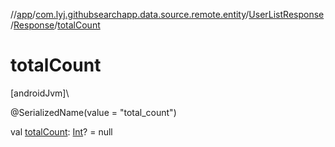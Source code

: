 //[app](../../../../index.md)/[com.lyj.githubsearchapp.data.source.remote.entity](../../index.md)/[UserListResponse](../index.md)/[Response](index.md)/[totalCount](total-count.md)

# totalCount

[androidJvm]\

@SerializedName(value = "total_count")

val [totalCount](total-count.md): [Int](https://kotlinlang.org/api/latest/jvm/stdlib/kotlin/-int/index.html)? = null
